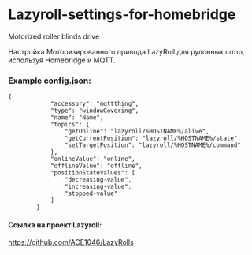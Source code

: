 # Lazyroll-settings-for-homebridge


Motorized roller blinds drive

Настройка Моторизированного привода LazyRoll для рулонных штор,
используя Homebridge и MQTT. 

### Example config.json:

```
{
            "accessory": "mqttthing",
            "type": "windowCovering",
            "name": "Name",
            "topics": {
                "getOnline": "lazyroll/%HOSTNAME%/alive",
                "getCurrentPosition": "lazyroll/%HOSTNAME%/state",
                "setTargetPosition": "lazyroll/%HOSTNAME%/command"
            },
            "onlineValue": "online",
            "offlineValue": "offline",
            "positionStateValues": [
                "decreasing-value",
                "increasing-value",
                "stopped-value"
            ]
        }
```

#### Ссылка на проект Lazyroll:
https://github.com/ACE1046/LazyRolls
